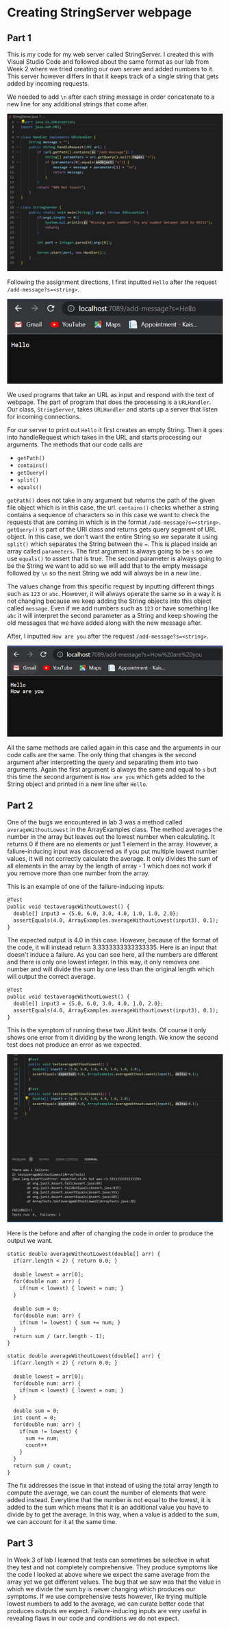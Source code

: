 # Creating StringServer webpage

## Part 1

This is my code for my web server called StringServer. I created this with Visual Studio Code
and followed about the same format as our lab from Week 2 where we tried creating our own
server and added numbers to it. This server however differs in that it keeps track of a single
string that gets added by incoming requests. 

We needed to add `\n` after each string message in order concatenate to a new line for
any additional strings that come after.

![Image](Week2Images/StringServer_code.png)

Following the assignment directions, I first inputted `Hello` after the request 
`/add-message?s=<string>`. 

![Image](Week2Images/Hello_SC.png)

We used programs that take an URL as input and respond with the text of webpage. The part of program that
does the processing is a `URLHandler`. Our class, `StringServer`, takes `URLHandler` and starts up a 
server that listen for incoming connections.

For our server to print out `Hello` it first creates an empty String. Then it goes into handleRequest which
takes in the URL and starts processing our arguments. The methods that our code calls are 

* `getPath()`
* `contains()`
* `getQuery()`
* `split()`
* `equals()`

`getPath()` does not take in any argument but returns the path of the given file object which is in this case, 
the url. `contains()` checks whether a string contains a sequence of characters so in this case we want to check
the requests that are coming in which is in the format `/add-message?s=<string>`. `getQuery()` is part of the URI
class and returns gets query segment of URL object. In this case, we don't want the entire String so we separate 
it using `split()` which separates the String between the `=`. This is placed inside an array called `parameters`.
The first argument is always going to be `s` so we use `equals()` to assert that is true. The second parameter is 
always going to be the String we want to add so we will add that to the empty message followed by `\n` so the next
String we add will always be in a new line. 

The values change from this specific request by inputting different things such as `123` or `abc`. However, it will
always operate the same so in a way it is not changing because we keep adding the String objects into this object
called `message`. Even if we add numbers such as `123` or have something like `abc` it will interpret the second
parameter as a String and keep showing the old messages that we have added along with the new message after.

After, I inputted `How are you` after the request `/add-message?s=<string>`. 

![Image](Week2Images/HowAreYou_SC.png)

All the same methods are called again in this case and the arguments in our code calls are the same. The only thing that changes 
is the second argument after interpretting the query and separating them into two arguments. Again the first argument is always 
the same and equal to `s` but this time the second argument is `How are you` which gets added to the String object and printed 
in a new line after `Hello`.

## Part 2

One of the bugs we encountered in lab 3 was a method called `averageWithoutLowest` in the ArrayExamples class. The method averages 
the number in the array but leaves out the lowest number when calculating. It returns 0 if there are no elements or just 1 element
in the array. However, a faliure-inducing input was discovered as if you put multiple lowest number values, it will not correctly
calculate the average. It only divides the sum of all elements in the array by the length of array - 1 which does not work if you 
remove more than one number from the array. 

This is an example of one of the failure-inducing inputs:

```
@Test
public void testaverageWithoutLowest() {
  double[] input3 = {5.0, 6.0, 3.0, 4.0, 1.0, 1.0, 2.0};
  assertEquals(4.0, ArrayExamples.averageWithoutLowest(input3), 0.1);
}
```

The expected output is 4.0 in this case. However, because of the format of the code, it will instead return 3.3333333333333335.
Here is an input that doesn't induce a failure. As you can see here, all the numbers are different and there is only one
lowest integer. In this way, it only removes one number and will divide the sum by one less than the original length which will
output the correct average. 

```
@Test
public void testaverageWithoutLowest() {
  double[] input3 = {5.0, 6.0, 3.0, 4.0, 1.0, 2.0};
  assertEquals(4.0, ArrayExamples.averageWithoutLowest(input3), 0.1);
}
```

This is the symptom of running these two JUnit tests. Of course it only shows one error from it dividing by the wrong length. We
know the second test does not produce an error as we expected.

![Image](Week2Images/test_code.png)

Here is the before and after of changing the code in order to produce the output we want. 

```
static double averageWithoutLowest(double[] arr) {
  if(arr.length < 2) { return 0.0; }
  
  double lowest = arr[0];
  for(double num: arr) {
    if(num < lowest) { lowest = num; }
  }
  
  double sum = 0;
  for(double num: arr) {
    if(num != lowest) { sum += num; }
  }
  return sum / (arr.length - 1);
}
```

```
static double averageWithoutLowest(double[] arr) {
  if(arr.length < 2) { return 0.0; }
  
  double lowest = arr[0];
  for(double num: arr) {
    if(num < lowest) { lowest = num; }
  }
  
  double sum = 0;
  int count = 0;
  for(double num: arr) {
    if(num != lowest) { 
      sum += num; 
      count++
    }
  }
  return sum / count;
}
```

The fix addresses the issue in that instead of using the total array length to compute the average, we can count the number of
elements that were added instead. Everytime that the number is not equal to the lowest, it is added to the sum which means that
it is an additional value you have to divide by to get the average. In this way, when a value is added to the sum, we can account for
it at the same time. 

## Part 3

In Week 3 of lab I learned that tests can sometimes be selective in what they test and not completely comprehensive. They produce symptoms
like the code I looked at above where we expect the same average from the array yet we get different values. The bug that we saw was that
the value in which we divide the sum by is never changing which produces our symptoms. If we use comprehensive tests however, like trying 
multiple lowest numbers to add to the average, we can curate better code that produces outputs we expect. Failure-inducing inputs are very 
useful in revealing flaws in our code and conditions we do not expect. 

